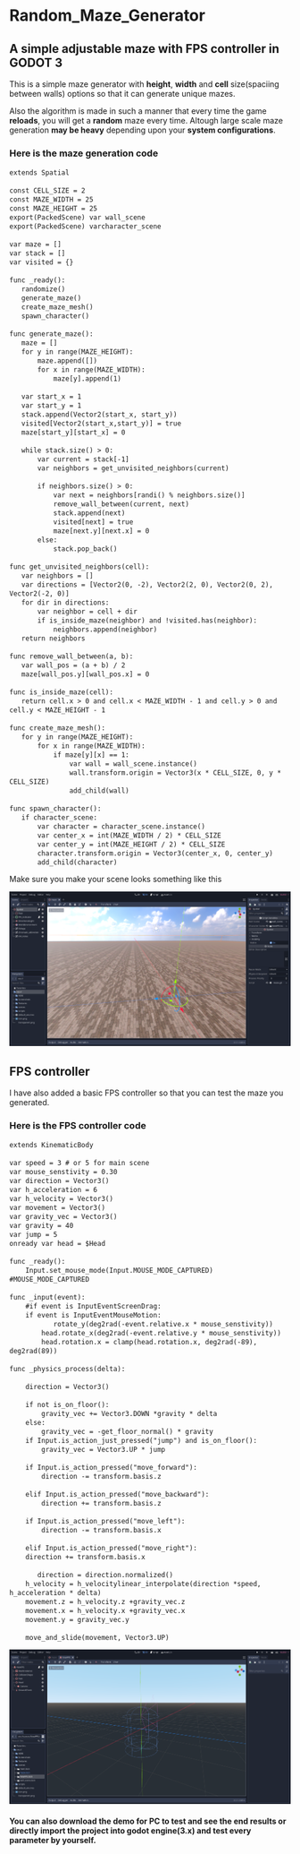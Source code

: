 # Random_Maze_Generator
 ## A simple adjustable maze with FPS controller in GODOT 3

 This is a simple maze generator with **height**, **width** and **cell** size(spaciing between walls) options so that it can generate unique mazes.

 Also the algorithm is made in such a manner that every time the game **reloads**, you will get a **random** maze every time. Altough large scale maze generation **may be heavy** depending upon your **system configurations**.

 ### Here is the maze generation code
 ```gdscript
extends Spatial

const CELL_SIZE = 2
const MAZE_WIDTH = 25
const MAZE_HEIGHT = 25
export(PackedScene) var wall_scene
export(PackedScene) varcharacter_scene

var maze = []
var stack = []
var visited = {}

func _ready():
    randomize()
    generate_maze()
    create_maze_mesh()
    spawn_character()

func generate_maze():
    maze = []
    for y in range(MAZE_HEIGHT):
        maze.append([])
        for x in range(MAZE_WIDTH):
            maze[y].append(1)
        
    var start_x = 1
    var start_y = 1
    stack.append(Vector2(start_x, start_y))
    visited[Vector2(start_x,start_y)] = true
    maze[start_y][start_x] = 0
        
    while stack.size() > 0:
        var current = stack[-1]
        var neighbors = get_unvisited_neighbors(current)
            
        if neighbors.size() > 0:
            var next = neighbors[randi() % neighbors.size()]
            remove_wall_between(current, next)
            stack.append(next)
            visited[next] = true
            maze[next.y][next.x] = 0
        else:
            stack.pop_back()

func get_unvisited_neighbors(cell):
    var neighbors = []
    var directions = [Vector2(0, -2), Vector2(2, 0), Vector2(0, 2), Vector2(-2, 0)]
    for dir in directions:
        var neighbor = cell + dir
        if is_inside_maze(neighbor) and !visited.has(neighbor):
            neighbors.append(neighbor)
    return neighbors

func remove_wall_between(a, b):
    var wall_pos = (a + b) / 2
    maze[wall_pos.y][wall_pos.x] = 0

func is_inside_maze(cell):
    return cell.x > 0 and cell.x < MAZE_WIDTH - 1 and cell.y > 0 and cell.y < MAZE_HEIGHT - 1

func create_maze_mesh():
    for y in range(MAZE_HEIGHT):
        for x in range(MAZE_WIDTH):
            if maze[y][x] == 1:
                var wall = wall_scene.instance()
                wall.transform.origin = Vector3(x * CELL_SIZE, 0, y * CELL_SIZE)
                add_child(wall)

func spawn_character():
    if character_scene:
        var character = character_scene.instance()
        var center_x = int(MAZE_WIDTH / 2) * CELL_SIZE
        var center_y = int(MAZE_HEIGHT / 2) * CELL_SIZE
        character.transform.origin = Vector3(center_x, 0, center_y)
        add_child(character)
```

Make sure you make your scene looks something like this

![game_engine_image](Screenshots/game_engine_ss.png)

## FPS controller
 I have also added a basic FPS controller so that you can test the maze you generated.

 ### Here is the  FPS controller code

```gdscript
extends KinematicBody

var speed = 3 # or 5 for main scene
var mouse_senstivity = 0.30
var direction = Vector3()
var h_acceleration = 6
var h_velocity = Vector3()
var movement = Vector3()
var gravity_vec = Vector3()
var gravity = 40
var jump = 5
onready var head = $Head

func _ready():
    Input.set_mouse_mode(Input.MOUSE_MODE_CAPTURED)       #MOUSE_MODE_CAPTURED

func _input(event):
    #if event is InputEventScreenDrag:
    if event is InputEventMouseMotion:
           rotate_y(deg2rad(-event.relative.x * mouse_senstivity))
        head.rotate_x(deg2rad(-event.relative.y * mouse_senstivity))
        head.rotation.x = clamp(head.rotation.x, deg2rad(-89), deg2rad(89))

func _physics_process(delta):
        
    direction = Vector3()
        
    if not is_on_floor():
        gravity_vec += Vector3.DOWN *gravity * delta
    else:
        gravity_vec = -get_floor_normal() * gravity
    if Input.is_action_just_pressed("jump") and is_on_floor():
        gravity_vec = Vector3.UP * jump
        
    if Input.is_action_pressed("move_forward"):
        direction -= transform.basis.z

    elif Input.is_action_pressed("move_backward"):
        direction += transform.basis.z
            
    if Input.is_action_pressed("move_left"):
        direction -= transform.basis.x
            
    elif Input.is_action_pressed("move_right"):
    direction += transform.basis.x
            
       direction = direction.normalized()
    h_velocity = h_velocitylinear_interpolate(direction *speed, h_acceleration * delta)
    movement.z = h_velocity.z +gravity_vec.z
    movement.x = h_velocity.x +gravity_vec.x
    movement.y = gravity_vec.y
        
    move_and_slide(movement, Vector3.UP)
```
![FPS_controller](Screenshots/game_engine_ss002.png)

#### You can also download the demo  for PC to test and see the end results or directly import the project into godot engine(3.x) and test every parameter by yourself.